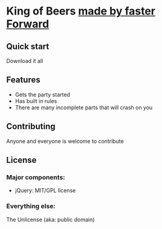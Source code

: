 # King of Beers [made by faster Forward](http://fasterforward.com.au)



## Quick start

Download it all

## Features

* Gets the party started
* Has built in rules
* There are many incomplete parts that will crash on you

## Contributing

Anyone and everyone is welcome to contribute

## License

### Major components:

* jQuery: MIT/GPL license

### Everything else:

The Unlicense (aka: public domain)
